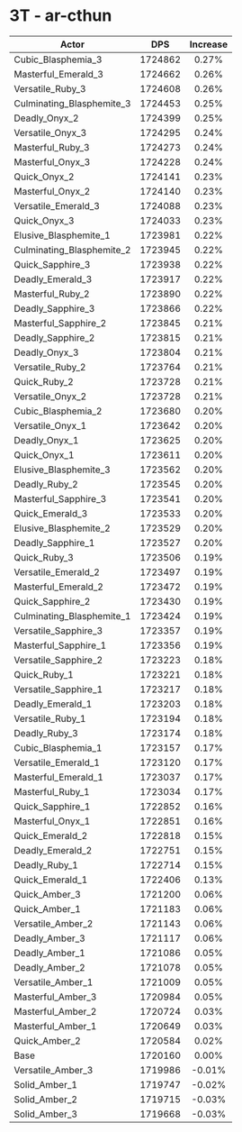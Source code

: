 # 3T - ar-cthun
| Actor | DPS | Increase |
|---|:---:|:---:|
|Cubic_Blasphemia_3|1724862|0.27%|
|Masterful_Emerald_3|1724662|0.26%|
|Versatile_Ruby_3|1724608|0.26%|
|Culminating_Blasphemite_3|1724453|0.25%|
|Deadly_Onyx_2|1724399|0.25%|
|Versatile_Onyx_3|1724295|0.24%|
|Masterful_Ruby_3|1724273|0.24%|
|Masterful_Onyx_3|1724228|0.24%|
|Quick_Onyx_2|1724141|0.23%|
|Masterful_Onyx_2|1724140|0.23%|
|Versatile_Emerald_3|1724088|0.23%|
|Quick_Onyx_3|1724033|0.23%|
|Elusive_Blasphemite_1|1723981|0.22%|
|Culminating_Blasphemite_2|1723945|0.22%|
|Quick_Sapphire_3|1723938|0.22%|
|Deadly_Emerald_3|1723917|0.22%|
|Masterful_Ruby_2|1723890|0.22%|
|Deadly_Sapphire_3|1723866|0.22%|
|Masterful_Sapphire_2|1723845|0.21%|
|Deadly_Sapphire_2|1723815|0.21%|
|Deadly_Onyx_3|1723804|0.21%|
|Versatile_Ruby_2|1723764|0.21%|
|Quick_Ruby_2|1723728|0.21%|
|Versatile_Onyx_2|1723728|0.21%|
|Cubic_Blasphemia_2|1723680|0.20%|
|Versatile_Onyx_1|1723642|0.20%|
|Deadly_Onyx_1|1723625|0.20%|
|Quick_Onyx_1|1723611|0.20%|
|Elusive_Blasphemite_3|1723562|0.20%|
|Deadly_Ruby_2|1723545|0.20%|
|Masterful_Sapphire_3|1723541|0.20%|
|Quick_Emerald_3|1723533|0.20%|
|Elusive_Blasphemite_2|1723529|0.20%|
|Deadly_Sapphire_1|1723527|0.20%|
|Quick_Ruby_3|1723506|0.19%|
|Versatile_Emerald_2|1723497|0.19%|
|Masterful_Emerald_2|1723472|0.19%|
|Quick_Sapphire_2|1723430|0.19%|
|Culminating_Blasphemite_1|1723424|0.19%|
|Versatile_Sapphire_3|1723357|0.19%|
|Masterful_Sapphire_1|1723356|0.19%|
|Versatile_Sapphire_2|1723223|0.18%|
|Quick_Ruby_1|1723221|0.18%|
|Versatile_Sapphire_1|1723217|0.18%|
|Deadly_Emerald_1|1723203|0.18%|
|Versatile_Ruby_1|1723194|0.18%|
|Deadly_Ruby_3|1723174|0.18%|
|Cubic_Blasphemia_1|1723157|0.17%|
|Versatile_Emerald_1|1723120|0.17%|
|Masterful_Emerald_1|1723037|0.17%|
|Masterful_Ruby_1|1723034|0.17%|
|Quick_Sapphire_1|1722852|0.16%|
|Masterful_Onyx_1|1722851|0.16%|
|Quick_Emerald_2|1722818|0.15%|
|Deadly_Emerald_2|1722751|0.15%|
|Deadly_Ruby_1|1722714|0.15%|
|Quick_Emerald_1|1722406|0.13%|
|Quick_Amber_3|1721200|0.06%|
|Quick_Amber_1|1721183|0.06%|
|Versatile_Amber_2|1721143|0.06%|
|Deadly_Amber_3|1721117|0.06%|
|Deadly_Amber_1|1721086|0.05%|
|Deadly_Amber_2|1721078|0.05%|
|Versatile_Amber_1|1721009|0.05%|
|Masterful_Amber_3|1720984|0.05%|
|Masterful_Amber_2|1720724|0.03%|
|Masterful_Amber_1|1720649|0.03%|
|Quick_Amber_2|1720584|0.02%|
|Base|1720160|0.00%|
|Versatile_Amber_3|1719986|-0.01%|
|Solid_Amber_1|1719747|-0.02%|
|Solid_Amber_2|1719715|-0.03%|
|Solid_Amber_3|1719668|-0.03%|

